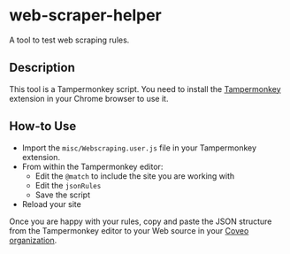 # web-scraper-helper
A tool to test web scraping rules.

## Description

This tool is a Tampermonkey script. You need to install the [Tampermonkey](https://chrome.google.com/webstore/detail/tampermonkey/dhdgffkkebhmkfjojejmpbldmpobfkfo) extension in your Chrome browser to use it.

## How-to Use

* Import the `misc/Webscraping.user.js` file in your Tampermonkey extension.
* From within the Tampermonkey editor:
  * Edit the `@match` to include the site you are working with
  * Edit the `jsonRules`
  * Save the script
* Reload your site

Once you are happy with your rules, copy and paste the JSON structure from the Tampermonkey editor to your Web source in your [Coveo organization](https://platform.cloud.coveo.com/admin/).
